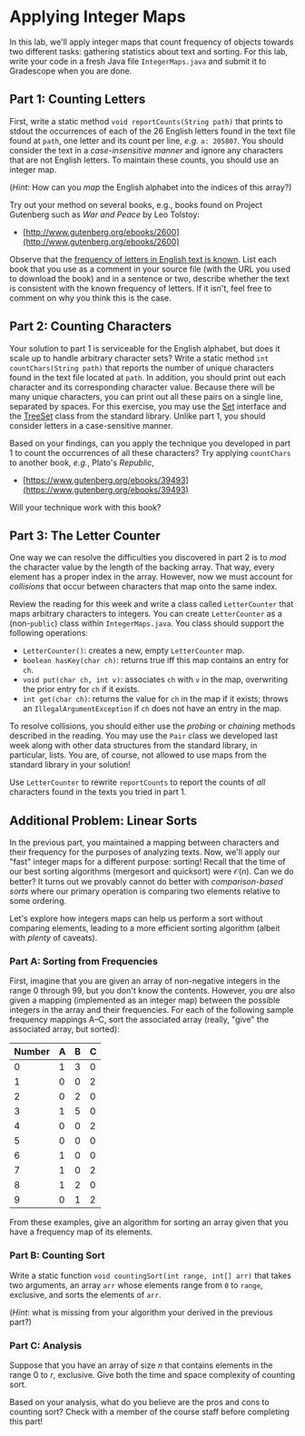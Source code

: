 # Applying Integer Maps

In this lab, we'll apply integer maps that count frequency of objects towards two different tasks: gathering statistics about text and sorting.
For this lab, write your code in a fresh Java file `IntegerMaps.java` and submit it to Gradescope when you are done.

## Part 1: Counting Letters

First, write a static method `void reportCounts(String path)` that prints to stdout the occurrences of each of the 26 English letters found in the text file found at `path`, one letter and its count per line, *e.g.* `a: 205807`.
You should consider the text in a *case-insensitive manner* and ignore any characters that are not English letters.
To maintain these counts, you should use an integer map.

(_Hint_: How can you *map* the English alphabet into the indices of this array?)

Try out your method on several books, e.g., books found on Project Gutenberg such as _War and Peace_ by Leo Tolstoy:

* [http://www.gutenberg.org/ebooks/2600](http://www.gutenberg.org/ebooks/2600)

Observe that the [frequency of letters in English text is known](https://en.wikipedia.org/wiki/Letter_frequency).
List each book that you use as a comment in your source file (with the URL you used to download the book) and in a sentence or two, describe whether the text is consistent with the known frequency of letters.
If it isn't, feel free to comment on why you think this is the case.

## Part 2: Counting Characters

Your solution to part 1 is serviceable for the English alphabet, but does it scale up to handle arbitrary character sets?
Write a static method `int countChars(String path)` that reports the number of unique characters found in the text file located at `path`.
In addition, you should print out each character and its corresponding character value.
Because there will be many unique characters, you can print out all these pairs on a single line, separated by spaces.
For this exercise, you may use the [Set](https://docs.oracle.com/en/java/javase/23/docs/api/java.base/java/util/Set.html) interface and the [TreeSet](https://docs.oracle.com/en/java/javase/23/docs/api/java.base/java/util/TreeSet.html) class from the standard library.
Unlike part 1, you should consider letters in a case-sensitive manner.

Based on your findings, can you apply the technique you developed in part 1 to count the occurrences of all these characters?
Try applying `countChars` to another book, *e.g.*, Plato's *Republic*,

* [https://www.gutenberg.org/ebooks/39493](https://www.gutenberg.org/ebooks/39493)

Will your technique work with this book?

## Part 3: The Letter Counter

One way we can resolve the difficulties you discovered in part 2 is to *mod* the character value by the length of the backing array.
That way, every element has a proper index in the array.
However, now we must account for *collisions* that occur between characters that map onto the same index.

Review the reading for this week and write a class called `LetterCounter` that maps arbitrary characters to integers.
You can create `LetterCounter` as a (non-`public`) class within `IntegerMaps.java`.
You class should support the following operations:

* `LetterCounter()`: creates a new, empty `LetterCounter` map.
* `boolean hasKey(char ch)`: returns true iff this map contains an entry for `ch`.
* `void put(char ch, int v)`: associates `ch` with `v` in the map, overwriting the prior entry for `ch` if it exists.
* `int get(char ch)`: returns the value for `ch` in the map if it exists; throws an `IllegalArgumentException` if `ch` does not have an entry in the map.

To resolve collisions, you should either use the *probing* or *chaining* methods described in the reading.
You may use the `Pair` class we developed last week along with other data structures from the standard library, in particular, lists.
You are, of course, not allowed to use maps from the standard library in your solution!

Use `LetterCounter` to rewrite `reportCounts` to report the counts of _all_ characters found in the texts you tried in part 1.

## Additional Problem: Linear Sorts

In the previous part, you maintained a mapping between characters and their frequency for the purposes of analyzing texts.
Now, we'll apply our "fast" integer maps for a different purpose: sorting!
Recall that the time of our best sorting algorithms (mergesort and quicksort) were $\mathcal{O}(n)$.
Can we do better?
It turns out we provably cannot do better with _comparison-based sorts_ where our primary operation is comparing two elements relative to some ordering.

Let's explore how integers maps can help us perform a sort without comparing elements, leading to a more efficient sorting algorithm (albeit with _plenty_ of caveats).

### Part A: Sorting from Frequencies

First, imagine that you are given an array of non-negative integers in the range 0 through 99, but you don't know the contents.
However, you _are_ also given a mapping (implemented as an integer map) between the possible integers in the array and their frequencies.
For each of the following sample frequency mappings A–C, sort the associated array (really, "give" the associated array, but sorted):

| Number | A  | B  | C  |
| ------ | -- | -- | -- |
| 0      | 1  | 3  | 0  |
| 1      | 0  | 0  | 2  |
| 2      | 0  | 2  | 0  |
| 3      | 1  | 5  | 0  |
| 4      | 0  | 0  | 2  |
| 5      | 0  | 0  | 0  |
| 6      | 1  | 0  | 0  |
| 7      | 1  | 0  | 2  |
| 8      | 1  | 2  | 0  |
| 9      | 0  | 1  | 2  |


From these examples, give an algorithm for sorting an array given that you have a frequency map of its elements.

### Part B: Counting Sort

Write a static function `void countingSort(int range, int[] arr)` that takes two arguments, an array `arr` whose elements range from `0` to `range`, exclusive, and sorts the elements of `arr`.

(_Hint_: what is missing from your algorithm your derived in the previous part?)

### Part C: Analysis

Suppose that you have an array of size $n$ that contains elements in the range $0$ to $r$, exclusive.
Give both the time and space complexity of counting sort.

Based on your analysis, what do you believe are the pros and cons to counting sort?
Check with a member of the course staff before completing this part!
